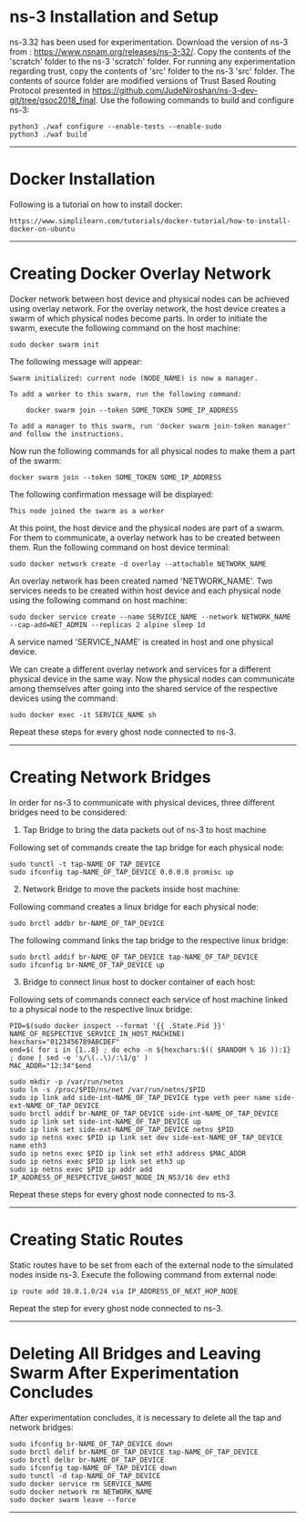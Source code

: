 <h1>ns-3 Installation and Setup</h1>

ns-3.32 has been used for experimentation. Download the version of ns-3 from : https://www.nsnam.org/releases/ns-3-32/.
Copy the contents of the 'scratch' folder to the ns-3 'scratch' folder.
For running any experimentation regarding trust, copy the contents of 'src' folder to the ns-3 'src' folder. The contents of source folder are modified versions of Trust Based Routing Protocol presented in https://github.com/JudeNiroshan/ns-3-dev-git/tree/gsoc2018_final. 
Use the following commands to build and configure ns-3:

	python3 ./waf configure --enable-tests --enable-sudo
	python3 ./waf build

*****************************************************************************************

<h1>Docker Installation</h1>

Following is a tutorial on how to install docker:

	https://www.simplilearn.com/tutorials/docker-tutorial/how-to-install-docker-on-ubuntu
	
******************************************************************************************

<h1>Creating Docker Overlay Network</h1>

Docker network between host device and physical nodes can be achieved using overlay network. For the overlay network, the host device creates a swarm of which physical nodes become parts. In order to initiate the swarm, execute the following command on the host machine:

	sudo docker swarm init

The following message will appear:

	Swarm initialized: current node (NODE_NAME) is now a manager.

	To add a worker to this swarm, run the following command:

		docker swarm join --token SOME_TOKEN SOME_IP_ADDRESS

	To add a manager to this swarm, run 'docker swarm join-token manager' and follow the instructions.

Now run the following commands for all physical nodes to make them a part of the swarm:

	docker swarm join --token SOME_TOKEN SOME_IP_ADDRESS

The following confirmation message will be displayed:

	This node joined the swarm as a worker

At this point, the host device and the physical nodes are part of a swarm. For them to communicate, a overlay network has to be created between them. Run the following command on host device terminal:

	sudo docker network create -d overlay --attachable NETWORK_NAME

An overlay network has been created named 'NETWORK_NAME'. Two services needs to be created within host device and each physical node using the following command on host machine:

	sudo docker service create --name SERVICE_NAME --network NETWORK_NAME --cap-add=NET_ADMIN --replicas 2 alpine sleep 1d

A service named 'SERVICE_NAME' is created in host and one physical device.

We can create a different overlay network and services for a different physical device in the same way. Now the physical nodes can communicate among themselves after going into the shared service of the respective devices using the command:

	sudo docker exec -it SERVICE_NAME sh
 
Repeat these steps for every ghost node connected to ns-3.
******************************************************************************************

<h1>Creating Network Bridges</h1>

In order for ns-3 to communicate with physical devices, three different bridges need to be considered:

1. Tap Bridge to bring the data packets out of ns-3 to host machine

Following set of commands create the tap bridge for each physical node:

	sudo tunctl -t tap-NAME_OF_TAP_DEVICE
	sudo ifconfig tap-NAME_OF_TAP_DEVICE 0.0.0.0 promisc up

2. Network Bridge to move the packets inside host machine:

Following command creates a linux bridge for each physical node:
	
	sudo brctl addbr br-NAME_OF_TAP_DEVICE

The following command links the tap bridge to the respective linux bridge:
	
	sudo brctl addif br-NAME_OF_TAP_DEVICE tap-NAME_OF_TAP_DEVICE
	sudo ifconfig br-NAME_OF_TAP_DEVICE up

3. Bridge to connect linux host to docker container of each host:

Following sets of commands connect each service of host machine linked to a physical node to the respective linux bridge:

	PID=$(sudo docker inspect --format '{{ .State.Pid }}' NAME_OF_RESPECTIVE_SERVICE_IN_HOST_MACHINE)
	hexchars="0123456789ABCDEF"
	end=$( for i in {1..8} ; do echo -n ${hexchars:$(( $RANDOM % 16 )):1} ; done | sed -e 's/\(..\)/:\1/g' )
	MAC_ADDR="12:34"$end

	sudo mkdir -p /var/run/netns
	sudo ln -s /proc/$PID/ns/net /var/run/netns/$PID
	sudo ip link add side-int-NAME_OF_TAP_DEVICE type veth peer name side-ext-NAME_OF_TAP_DEVICE
	sudo brctl addif br-NAME_OF_TAP_DEVICE side-int-NAME_OF_TAP_DEVICE
	sudo ip link set side-int-NAME_OF_TAP_DEVICE up
	sudo ip link set side-ext-NAME_OF_TAP_DEVICE netns $PID
	sudo ip netns exec $PID ip link set dev side-ext-NAME_OF_TAP_DEVICE name eth3
	sudo ip netns exec $PID ip link set eth3 address $MAC_ADDR
	sudo ip netns exec $PID ip link set eth3 up
	sudo ip netns exec $PID ip addr add IP_ADDRESS_OF_RESPECTIVE_GHOST_NODE_IN_NS3/16 dev eth3
	
Repeat these steps for every ghost node connected to ns-3.

******************************************************************************************

<h1>Creating Static Routes</h1>
Static routes have to be set from each of the external node to the simulated nodes inside ns-3. Execute the following command from external node:

	ip route add 10.0.1.0/24 via IP_ADDRESS_OF_NEXT_HOP_NODE
 
Repeat the step for every ghost node connected to ns-3.
******************************************************************************************

<h1>Deleting All Bridges and Leaving Swarm After Experimentation Concludes</h1>

After experimentation concludes, it is necessary to delete all the tap and network bridges:

	sudo ifconfig br-NAME_OF_TAP_DEVICE down
	sudo brctl delif br-NAME_OF_TAP_DEVICE tap-NAME_OF_TAP_DEVICE
	sudo brctl delbr br-NAME_OF_TAP_DEVICE
	sudo ifconfig tap-NAME_OF_TAP_DEVICE down
	sudo tunctl -d tap-NAME_OF_TAP_DEVICE
	sudo docker service rm SERVICE_NAME
	sudo docker network rm NETWORK_NAME
	sudo docker swarm leave --force
	
******************************************************************************************




























